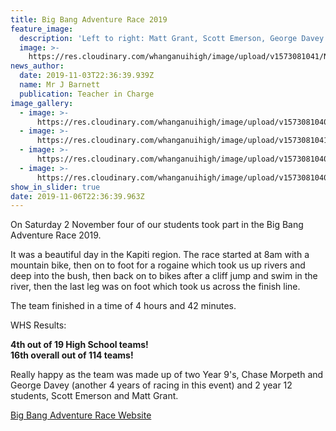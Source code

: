 ```yaml
---
title: Big Bang Adventure Race 2019
feature_image:
  description: 'Left to right: Matt Grant, Scott Emerson, George Davey and Chase Morpeth.'
  image: >-
    https://res.cloudinary.com/whanganuihigh/image/upload/v1573081041/News/Big%20Bang%20Adv%20Race%202.11.19/20191102_114830.jpg
news_author:
  date: 2019-11-03T22:36:39.939Z
  name: Mr J Barnett
  publication: Teacher in Charge
image_gallery:
  - image: >-
      https://res.cloudinary.com/whanganuihigh/image/upload/v1573081040/News/Big%20Bang%20Adv%20Race%202.11.19/20191102_075541.jpg
  - image: >-
      https://res.cloudinary.com/whanganuihigh/image/upload/v1573081041/News/Big%20Bang%20Adv%20Race%202.11.19/20191102_094708.jpg
  - image: >-
      https://res.cloudinary.com/whanganuihigh/image/upload/v1573081040/News/Big%20Bang%20Adv%20Race%202.11.19/20191102_095930.jpg
  - image: >-
      https://res.cloudinary.com/whanganuihigh/image/upload/v1573081040/News/Big%20Bang%20Adv%20Race%202.11.19/20191102_131009.jpg
show_in_slider: true
date: 2019-11-06T22:36:39.963Z
---
```

On Saturday 2 November four of our students took part in the Big Bang Adventure Race 2019.

It was a beautiful day in the Kapiti region.  The race started at 8am with a mountain bike, then on to foot for a rogaine which took us up rivers and deep into the bush, then back on to bikes after a cliff jump and swim in the river, then the last leg was on foot which took us across the finish line. 

The team finished in a time of 4 hours and 42 minutes. 

WHS Results:

**4th out of 19 High School teams!**  
**16th overall out of 114 teams!** 

Really happy as the team was made up of two Year 9's, Chase Morpeth and George Davey (another 4 years of racing in this event) and 2 year 12 students, Scott Emerson and Matt Grant.

[Big Bang Adventure Race Website](https://www.bigbangadventure.co.nz/)
